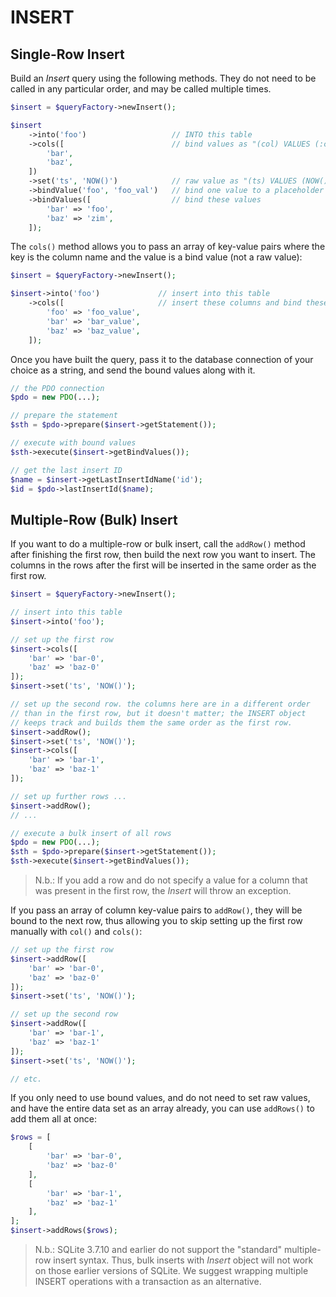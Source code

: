 # INSERT

## Single-Row Insert

Build an _Insert_ query using the following methods. They do not need to
be called in any particular order, and may be called multiple times.

```php
$insert = $queryFactory->newInsert();

$insert
    ->into('foo')                   // INTO this table
    ->cols([                        // bind values as "(col) VALUES (:col)"
        'bar',
        'baz',
    ])
    ->set('ts', 'NOW()')            // raw value as "(ts) VALUES (NOW())"
    ->bindValue('foo', 'foo_val')   // bind one value to a placeholder
    ->bindValues([                  // bind these values
        'bar' => 'foo',
        'baz' => 'zim',
    ]);
```

The `cols()` method allows you to pass an array of key-value pairs where the
key is the column name and the value is a bind value (not a raw value):

```php
$insert = $queryFactory->newInsert();

$insert->into('foo')             // insert into this table
    ->cols([                     // insert these columns and bind these values
        'foo' => 'foo_value',
        'bar' => 'bar_value',
        'baz' => 'baz_value',
    ]);
```

Once you have built the query, pass it to the database connection of your
choice as a string, and send the bound values along with it.

```php
// the PDO connection
$pdo = new PDO(...);

// prepare the statement
$sth = $pdo->prepare($insert->getStatement());

// execute with bound values
$sth->execute($insert->getBindValues());

// get the last insert ID
$name = $insert->getLastInsertIdName('id');
$id = $pdo->lastInsertId($name);
```

## Multiple-Row (Bulk) Insert

If you want to do a multiple-row or bulk insert, call the `addRow()` method
after finishing the first row, then build the next row you want to insert. The
columns in the rows after the first will be inserted in the same order as the
first row.

```php
$insert = $queryFactory->newInsert();

// insert into this table
$insert->into('foo');

// set up the first row
$insert->cols([
    'bar' => 'bar-0',
    'baz' => 'baz-0'
]);
$insert->set('ts', 'NOW()');

// set up the second row. the columns here are in a different order
// than in the first row, but it doesn't matter; the INSERT object
// keeps track and builds them the same order as the first row.
$insert->addRow();
$insert->set('ts', 'NOW()');
$insert->cols([
    'bar' => 'bar-1',
    'baz' => 'baz-1'
]);

// set up further rows ...
$insert->addRow();
// ...

// execute a bulk insert of all rows
$pdo = new PDO(...);
$sth = $pdo->prepare($insert->getStatement());
$sth->execute($insert->getBindValues());
```

> N.b.: If you add a row and do not specify a value for a column that was
> present in the first row, the _Insert_ will throw an exception.

If you pass an array of column key-value pairs to `addRow()`, they will be
bound to the next row, thus allowing you to skip setting up the first row
manually with `col()` and `cols()`:

```php
// set up the first row
$insert->addRow([
    'bar' => 'bar-0',
    'baz' => 'baz-0'
]);
$insert->set('ts', 'NOW()');

// set up the second row
$insert->addRow([
    'bar' => 'bar-1',
    'baz' => 'baz-1'
]);
$insert->set('ts', 'NOW()');

// etc.
```

If you only need to use bound values, and do not need to set raw values, and
have the entire data set as an array already, you can use `addRows()` to add
them all at once:

```php
$rows = [
    [
        'bar' => 'bar-0',
        'baz' => 'baz-0'
    ],
    [
        'bar' => 'bar-1',
        'baz' => 'baz-1'
    ],
];
$insert->addRows($rows);
```

> N.b.: SQLite 3.7.10 and earlier do not support the "standard" multiple-row
> insert syntax. Thus, bulk inserts with _Insert_ object will not work on those
> earlier versions of SQLite. We suggest wrapping multiple INSERT operations
> with a transaction as an alternative.
